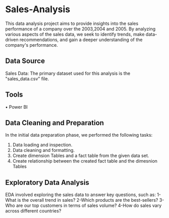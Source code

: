 # Sales-Analysis
This data analysis project aims to provide insights into the sales performance of a company over the 2003,2004 and 2005. By analyzing various aspects of the sales data, we seek to identify trends, make data-driven recommendations, and gain a deeper understanding of the company's performance.

## Data Source
  Sales Data: The primary dataset used for this analysis is the "sales_data.csv" file.

## Tools
  •	Power BI 
    
## Data Cleaning and Preparation
In the initial data preparation phase, we performed the following tasks:
1.	Data loading and inspection.
2.	Data cleaning and formatting.
4.	Create dimension Tables and a fact table from the given data set.
5.	Create relationship between the created fact table and the dimesnion Tables

## Exploratory Data Analysis
  EDA involved exploring the sales data to answer key questions, such as:
 1- What is the overall trend in sales?
 2-Which products are the best-sellers?
 3-Who are our top customers in terms of sales volume?
 4-How do sales vary across different  countries?



